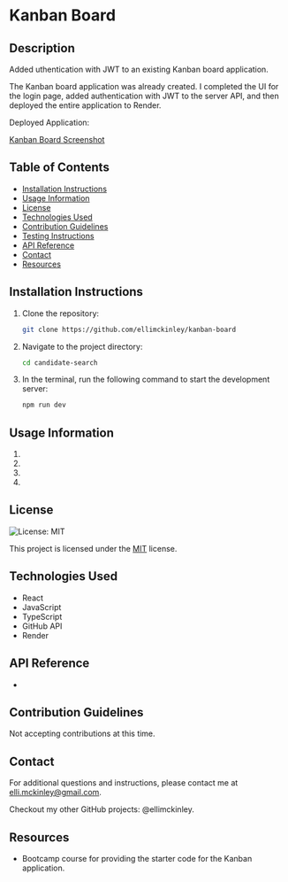 # Kanban Board

## Description

Added uthentication with JWT to an existing Kanban board application.

The Kanban board application was already created. I completed the UI for the login page, added authentication with JWT to the server API, and then deployed the entire application to Render.

Deployed Application: []()

[Kanban Board Screenshot]()
[]()

## Table of Contents

- [Installation Instructions](#installation-instructions)
- [Usage Information](#usage-information)
- [License](#license)
- [Technologies Used](#technologies-used)
- [Contribution Guidelines](#contribution-guidelines)
- [Testing Instructions](#testing-instructions)
- [API Reference](#api-reference)
- [Contact](#contact)
- [Resources](#resources)

## Installation Instructions

1. Clone the repository:
   ```bash
   git clone https://github.com/ellimckinley/kanban-board
   ```
2. Navigate to the project directory:

   ```bash
   cd candidate-search

   ```

3. In the terminal, run the following command to start the development server:
   ```bash
   npm run dev
   ```

## Usage Information

1.
2.
3.
4.

## License

![License: MIT](https://img.shields.io/badge/License-MIT-yellow.svg)

This project is licensed under the [MIT](https://opensource.org/licenses/MIT) license.

## Technologies Used

- React
- JavaScript
- TypeScript
- GitHub API
- Render

## API Reference

-

## Contribution Guidelines

Not accepting contributions at this time.

## Contact

For additional questions and instructions, please contact me at [elli.mckinley@gmail.com](mailto:elli.mckinley@gmail.com).

Checkout my other GitHub projects: @ellimckinley.

## Resources

- Bootcamp course for providing the starter code for the Kanban application.
